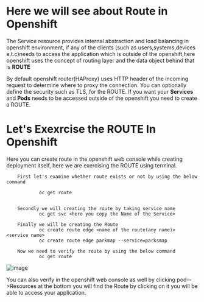 # Here we will see about Route in Openshift
The Service resource provides internal abstraction and load balancing in openshift environment, if any of the clients (such as users,systems,devices e.t.c)needs to access the application which is outside of the openshift,here openshift uses the concept of routing layer and the data object behind that is **ROUTE** 

By default openshift router(HAProxy) uses HTTP header of the incoming request to determine where to proxy the connection. 
You can optionally define the security such as TLS, for the ROUTE. If you want your **Services** and **Pods** needs to be accessed outside of the openshift you need to create a ROUTE.

# Let's Exexrcise the ROUTE In Openshift
Here you can create route in the openshift web console while creating deployment itself, here we are exercising the ROUTE using terminal.

        First let's examine whether route exists or not by using the below command
        
                oc get route
        
        
        Secondly we will creating the route by taking service name
                oc get svc <here you copy the Name of the Service>
        
        Finally we will be creating the Route
                oc create route edge <name of the route(any name)> <service name>
                oc create route edge parkmap --service=parksmap
        
        Now we need to verify the route by using the below command
                oc get route

![image](https://github.com/sreeav6/RedHatOpenshift/assets/139438620/cdef3d09-5393-4232-a8a7-0fcbdda5d223)


You can also verify in the openshift web console as well by clicking pod-->Resources at the bottom you will find the Route by clicking on it you will be able to access your application.


        

